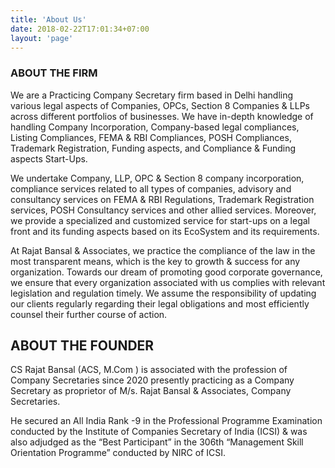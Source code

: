 ```yaml
---
title: 'About Us'
date: 2018-02-22T17:01:34+07:00
layout: 'page'
---
```




### ABOUT THE FIRM

We are a Practicing Company Secretary firm based in Delhi handling various legal aspects of Companies, OPCs, Section 8 Companies & LLPs across different portfolios of businesses.
We have in-depth knowledge of handling Company Incorporation, Company-based legal compliances, Listing Compliances, FEMA & RBI Compliances, POSH Compliances, Trademark Registration, Funding aspects, and Compliance & Funding aspects Start-Ups.

We undertake Company, LLP, OPC & Section 8 company incorporation, compliance services related to all types of companies, advisory and consultancy services on FEMA & RBI Regulations, Trademark Registration services, POSH Consultancy services and other allied services.
Moreover, we provide a specialized and customized service for start-ups on a legal front and its funding aspects based on its EcoSystem and its requirements.

At Rajat Bansal & Associates, we practice the compliance of the law in the most transparent means, which is the key to growth & success for any organization. Towards our dream of promoting good corporate governance, we ensure that every organization associated with us complies with relevant legislation and regulation timely. We assume the responsibility of updating our clients regularly regarding their legal obligations and most efficiently counsel their further course of action.

## ABOUT THE FOUNDER

CS Rajat Bansal  (ACS, M.Com ) is associated with the profession of Company Secretaries since 2020 presently practicing as a Company Secretary as proprietor of M/s. Rajat Bansal & Associates, Company Secretaries.

He secured an All India Rank -9 in the Professional Programme Examination conducted by the Institute of Companies Secretary of India (ICSI) & was also adjudged as the “Best Participant” in  the 306th “Management Skill Orientation Programme” conducted by NIRC of ICSI.



